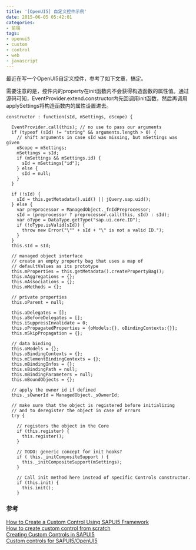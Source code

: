 ```yaml
---
title: '[OpenUI5] 自定义控件示例'
date: 2015-06-05 05:42:01
categories: 
- 前端
tags: 
- openui5
- custom
- control
- web
- javascript
---
```

最近在写一个OpenUI5自定义控件，参考了如下文章，搞定。

需要注意的是，控件内的property在init函数内不会获得构造函数的属性值。通过源码可知，EventProvider.extend.constructor内先回调用init函数，然后再调用applySettings将构造函数内的属性设置进去。
```
constructor : function(sId, mSettings, oScope) {

  EventProvider.call(this); // no use to pass our arguments
  if (typeof (sId) != "string" && arguments.length > 0) {
    // shift arguments in case sId was missing, but mSettings was given
    oScope = mSettings;
    mSettings = sId;
    if (mSettings && mSettings.id) {
      sId = mSettings["id"];
    } else {
      sId = null;
    }
  }

  if (!sId) {
    sId = this.getMetadata().uid() || jQuery.sap.uid();
  } else {
    var preprocessor = ManagedObject._fnIdPreprocessor;
    sId = (preprocessor ? preprocessor.call(this, sId) : sId);
    var oType = DataType.getType("sap.ui.core.ID");
    if (!oType.isValid(sId)) {
      throw new Error("\"" + sId + "\" is not a valid ID.");
    }
  }
  this.sId = sId;

  // managed object interface
  // create an empty property bag that uses a map of 
  // defaultValues as its prototype
  this.mProperties = this.getMetadata().createPropertyBag();
  this.mAggregations = {};
  this.mAssociations = {};
  this.mMethods = {};
  
  // private properties
  this.oParent = null;

  this.aDelegates = [];
  this.aBeforeDelegates = [];
  this.iSuppressInvalidate = 0;
  this.oPropagatedProperties = {oModels:{}, oBindingContexts:{}};
  this.mSkipPropagation = {};

  // data binding
  this.oModels = {};
  this.oBindingContexts = {};
  this.mElementBindingContexts = {};
  this.mBindingInfos = {};
  this.sBindingPath = null;
  this.mBindingParameters = null;
  this.mBoundObjects = {};

  // apply the owner id if defined
  this._sOwnerId = ManagedObject._sOwnerId;

  // make sure that the object is registered before initializing
  // and to deregister the object in case of errors
  try {

    // registers the object in the Core
    if (this.register) {
      this.register();
    }

    // TODO: generic concept for init hooks?
    if ( this._initCompositeSupport ) {
      this._initCompositeSupport(mSettings);
    }

    // Call init method here instead of specific Controls constructor.
    if (this.init) {
      this.init();
    }   
```

### 参考

[How to Create a Custom Control Using SAPUI5 Framework](http://www.skybuffer.com/blog/9/)  
[How to create custom control from scratch](http://scn.sap.com/community/developer-center/front-end/blog/2014/02/11/how-to-create-custom-control-from-scratch)  
[Creating Custom Controls in SAPUI5](https://www.nabisoft.com/tutorials/sapui5/creating-custom-controls-in-sapui5)  
[Custom controls for SAPUI5/OpenUI5](http://rayell.github.io/openui5-custom/)  